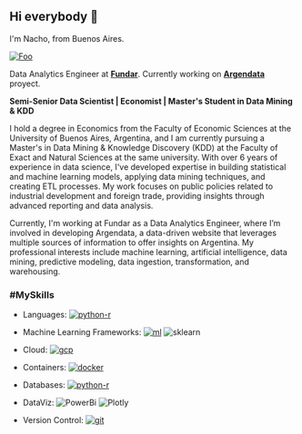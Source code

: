 ## Hi everybody 👋

I'm Nacho, from Buenos Aires. 

<a href="https://www.linkedin.com/in/ignacio-ibarra-ok" rel="ignacio-ibarra">![Foo](https://img.shields.io/badge/linkedin-%230077B5.svg?style=for-the-badge&logo=linkedin&logoColor=white)</a>


Data Analytics Engineer at [**Fundar**](https://fund.ar/). Currently working on [**Argendata**](https://argendata.fund.ar/) proyect.

**Semi-Senior Data Scientist | Economist | Master's Student in Data Mining & KDD**

I hold a degree in Economics from the Faculty of Economic Sciences at the University of Buenos Aires, Argentina, and I am currently pursuing a Master's in Data Mining & Knowledge Discovery (KDD) at the Faculty of Exact and Natural Sciences at the same university. With over 6 years of experience in data science, I've developed expertise in building statistical and machine learning models, applying data mining techniques, and creating ETL processes. My work focuses on public policies related to industrial development and foreign trade, providing insights through advanced reporting and data analysis.

Currently, I'm working at Fundar as a Data Analytics Engineer, where I’m involved in developing Argendata, a data-driven website that leverages multiple sources of information to offer insights on Argentina. My professional interests include machine learning, artificial intelligence, data mining, predictive modeling, data ingestion, transformation, and warehousing.

### #MySkills

  * Languages: [![python-r](https://skillicons.dev/icons?i=py,r)](https://skillicons.dev)

  * Machine Learning Frameworks: [![ml](https://skillicons.dev/icons?i=tensorflow)](https://skillicons.dev) ![sklearn](https://upload.wikimedia.org/wikipedia/commons/0/05/Scikit_learn_logo_small.svg)
  
  * Cloud: [![gcp](https://skillicons.dev/icons?i=gcp)](https://skillicons.dev)
  
  * Containers: [![docker](https://skillicons.dev/icons?i=docker)](https://skillicons.dev)

  * Databases: [![python-r](https://skillicons.dev/icons?i=mongodb,sqlite,postgres)](https://skillicons.dev)

  * DataViz: ![PowerBi](https://img.shields.io/badge/PowerBI-F2C811?style=for-the-badge&logo=Power%20BI&logoColor=white) ![Plotly](https://img.shields.io/badge/Plotly-239120?style=for-the-badge&logo=plotly&logoColor=white)

  * Version Control: [![git](https://skillicons.dev/icons?i=git)](https://skillicons.dev)

